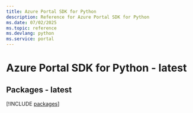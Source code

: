 ```yaml
---
title: Azure Portal SDK for Python
description: Reference for Azure Portal SDK for Python
ms.date: 07/02/2025
ms.topic: reference
ms.devlang: python
ms.service: portal
---
```

# Azure Portal SDK for Python - latest
## Packages - latest
[!INCLUDE [packages](portal-index.md)]